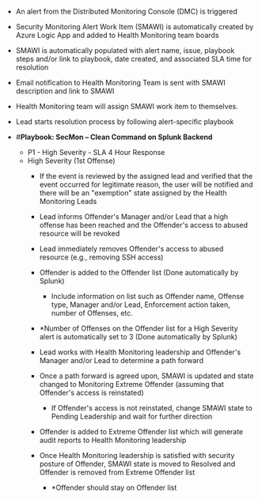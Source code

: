 -  An alert from the Distributed Monitoring Console (DMC) is triggered
-  Security Monitoring Alert Work Item (SMAWI) is automatically created by Azure Logic App and added to Health Monitoring team boards 
-  SMAWI is automatically populated with alert name, issue, playbook steps and/or link to playbook, date created, and associated SLA time for resolution
-  Email notification to Health Monitoring Team is sent with SMAWI description and link to SMAWI 
-  Health Monitoring team will assign SMAWI work item to themselves.
-  Lead starts resolution process by following alert-specific playbook
-  #**Playbook: SecMon – Clean Command on Splunk Backend**
   
   - P1 - High Severity - SLA 4 Hour Response
   - High Severity (1st Offense)
     - If the event is reviewed by the assigned lead and verified that the event occurred for legitimate reason, the user will be notified and there will be an &quot;exemption&quot; state assigned by the Health Monitoring Leads


     - Lead informs Offender&#39;s Manager and/or Lead that a high offense has been reached and the Offender&#39;s access to abused resource will be revoked
     - Lead immediately removes Offender&#39;s access to abused resource (e.g., removing SSH access)
     - Offender is added to the Offender list (Done automatically by Splunk)
       - Include information on list such as Offender name, Offense type, Manager and/or Lead, Enforcement action taken, number of Offenses, etc.
     - \*Number of Offenses on the Offender list for a High Severity alert is automatically set to 3 (Done automatically by Splunk)
     - Lead works with Health Monitoring leadership and Offender&#39;s Manager and/or Lead to determine a path forward
     - Once a path forward is agreed upon, SMAWI is updated and state changed to Monitoring Extreme Offender (assuming that Offender&#39;s access is reinstated)
       - If Offender&#39;s access is not reinstated, change SMAWI state to Pending Leadership and wait for further direction
     - Offender is added to Extreme Offender list which will generate audit reports to Health Monitoring leadership
     - Once Health Monitoring leadership is satisfied with security posture of Offender, SMAWI state is moved to Resolved and Offender is removed from Extreme Offender list
       - \*Offender should stay on Offender list